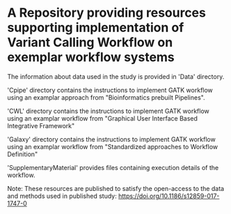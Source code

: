   # A Repository providing resources supporting implementation of Variant Calling Workflow on exemplar workflow systems

The information about data used in the study is provided in 'Data' directory.

'Cpipe' directory contains the instructions to implement GATK workflow using an examplar approach from "Bioinformatics prebuilt Pipelines".

'CWL' directory contains the instructions to implement GATK workflow using an examplar workflow from "Graphical User Interface Based Integrative Framework"

'Galaxy' directory contains the instructions to implement GATK workflow using an examplar workflow from "Standardized approaches to Workflow Definition"

'SupplementaryMaterial' provides files containing execution details of the workflow.   

Note: These resources are published to satisfy the open-access to the data and methods used in published study: https://doi.org/10.1186/s12859-017-1747-0

